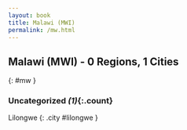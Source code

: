 ```yaml
---
layout: book
title: Malawi (MWI)
permalink: /mw.html
---
```


## Malawi (MWI) - 0 Regions, 1 Cities
{: #mw }





### Uncategorized _(1)_{:.count}


Lilongwe  {: .city #lilongwe } <br>


 
